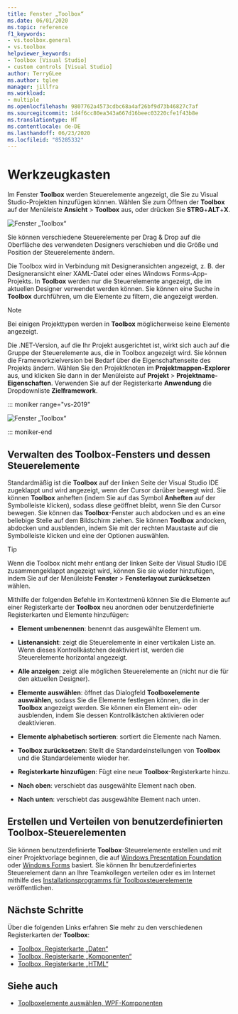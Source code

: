 ```yaml
---
title: Fenster „Toolbox“
ms.date: 06/01/2020
ms.topic: reference
f1_keywords:
- vs.toolbox.general
- vs.toolbox
helpviewer_keywords:
- Toolbox [Visual Studio]
- custom controls [Visual Studio]
author: TerryGLee
ms.author: tglee
manager: jillfra
ms.workload:
- multiple
ms.openlocfilehash: 9807762a4573cdbc68a4af26bf9d73b46827c7af
ms.sourcegitcommit: 1d4f6cc80ea343a667d16beec03220cfe1f43b8e
ms.translationtype: HT
ms.contentlocale: de-DE
ms.lasthandoff: 06/23/2020
ms.locfileid: "85285332"
---
```

# <a name="toolbox"></a>Werkzeugkasten

Im Fenster **Toolbox** werden Steuerelemente angezeigt, die Sie zu Visual Studio-Projekten hinzufügen können. Wählen Sie zum Öffnen der **Toolbox** auf der Menüleiste **Ansicht** > **Toolbox** aus, oder drücken Sie **STRG**+**ALT**+**X**.

![Fenster „Toolbox“](media/vs-2019/toolbox.png "Screenshot des Fensters „Toolbox“")

Sie können verschiedene Steuerelemente per Drag & Drop auf die Oberfläche des verwendeten Designers verschieben und die Größe und Position der Steuerelemente ändern.

Die Toolbox wird in Verbindung mit Designeransichten angezeigt, z. B. der Designeransicht einer XAML-Datei oder eines Windows Forms-App-Projekts. In **Toolbox** werden nur die Steuerelemente angezeigt, die im aktuellen Designer verwendet werden können. Sie können eine Suche in **Toolbox** durchführen, um die Elemente zu filtern, die angezeigt werden.

> [!NOTE]
> Bei einigen Projekttypen werden in **Toolbox** möglicherweise keine Elemente angezeigt.

Die .NET-Version, auf die Ihr Projekt ausgerichtet ist, wirkt sich auch auf die Gruppe der Steuerelemente aus, die in Toolbox angezeigt wird. Sie können die Frameworkzielversion bei Bedarf über die Eigenschaftenseite des Projekts ändern. Wählen Sie den Projektknoten im **Projektmappen-Explorer** aus, und klicken Sie dann in der Menüleiste auf **Projekt** > **Projektname-Eigenschaften**. Verwenden Sie auf der Registerkarte **Anwendung** die Dropdownliste **Zielframework**.

::: moniker range="vs-2019"

![Fenster „Toolbox“](media/vs-2019/toolbox-change-dotnet-version.png "Screenshot des Dialogfelds, in dem Sie die .NET-Version ändern können")

::: moniker-end

## <a name="manage-the-toolbox-window-and-its-controls"></a>Verwalten des Toolbox-Fensters und dessen Steuerelemente

Standardmäßig ist die **Toolbox** auf der linken Seite der Visual Studio IDE zugeklappt und wird angezeigt, wenn der Cursor darüber bewegt wird. Sie können **Toolbox** anheften (indem Sie auf das Symbol **Anheften** auf der Symbolleiste klicken), sodass diese geöffnet bleibt, wenn Sie den Cursor bewegen. Sie können das **Toolbox**-Fenster auch abdocken und es an eine beliebige Stelle auf dem Bildschirm ziehen. Sie können **Toolbox** andocken, abdocken und ausblenden, indem Sie mit der rechten Maustaste auf die Symbolleiste klicken und eine der Optionen auswählen.

> [!TIP]
> Wenn die Toolbox nicht mehr entlang der linken Seite der Visual Studio IDE zusammengeklappt angezeigt wird, können Sie sie wieder hinzufügen, indem Sie auf der Menüleiste **Fenster** > **Fensterlayout zurücksetzen** wählen.

Mithilfe der folgenden Befehle im Kontextmenü können Sie die Elemente auf einer Registerkarte der **Toolbox** neu anordnen oder benutzerdefinierte Registerkarten und Elemente hinzufügen:

- **Element umbenennen**: benennt das ausgewählte Element um.

- **Listenansicht**: zeigt die Steuerelemente in einer vertikalen Liste an. Wenn dieses Kontrollkästchen deaktiviert ist, werden die Steuerelemente horizontal angezeigt.

- **Alle anzeigen**: zeigt alle möglichen Steuerelemente an (nicht nur die für den aktuellen Designer).

- **Elemente auswählen**: öffnet das Dialogfeld **Toolboxelemente auswählen**, sodass Sie die Elemente festlegen können, die in der **Toolbox** angezeigt werden. Sie können ein Element ein- oder ausblenden, indem Sie dessen Kontrollkästchen aktivieren oder deaktivieren.

- **Elemente alphabetisch sortieren**: sortiert die Elemente nach Namen.

- **Toolbox zurücksetzen**: Stellt die Standardeinstellungen von **Toolbox** und die Standardelemente wieder her.

- **Registerkarte hinzufügen**: Fügt eine neue **Toolbox**-Registerkarte hinzu.

- **Nach oben**: verschiebt das ausgewählte Element nach oben.

- **Nach unten**: verschiebt das ausgewählte Element nach unten.

## <a name="create-and-distribute-custom-toolbox-controls"></a>Erstellen und Verteilen von benutzerdefinierten Toolbox-Steuerelementen

Sie können benutzerdefinierte **Toolbox**-Steuerelemente erstellen und mit einer Projektvorlage beginnen, die auf [Windows Presentation Foundation](../../extensibility/creating-a-wpf-toolbox-control.md) oder [Windows Forms](../../extensibility/creating-a-windows-forms-toolbox-control.md) basiert. Sie können Ihr benutzerdefiniertes Steuerelement dann an Ihre Teamkollegen verteilen oder es im Internet mithilfe des [Installationsprogramms für Toolboxsteuerelemente](https://download.microsoft.com/download/8/3/6/836657BD-9CCB-4ED4-B9D2-FB769473B284/TCI_whitepaper.docx) veröffentlichen.

## <a name="next-steps"></a>Nächste Schritte

Über die folgenden Links erfahren Sie mehr zu den verschiedenen Registerkarten der **Toolbox**:

- [Toolbox, Registerkarte „Daten“](../../ide/reference/toolbox-data-tab.md)
- [Toolbox, Registerkarte „Komponenten“](../../ide/reference/toolbox-components-tab.md)
- [Toolbox, Registerkarte „HTML“](../../ide/reference/toolbox-html-tab.md)

## <a name="see-also"></a>Siehe auch

- [Toolboxelemente auswählen, WPF-Komponenten](choose-toolbox-items-wpf-components.md)
